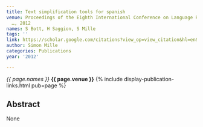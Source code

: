 ```yaml
---
title: Text simplification tools for spanish
venue: Proceedings of the Eighth International Conference on Language Resources and
  …, 2012
names: S Bott, H Saggion, S Mille
tags: ''
link: https://scholar.google.com/citations?view_op=view_citation&hl=en&user=hg8-G68AAAAJ&pagesize=100&sortby=pubdate&citation_for_view=hg8-G68AAAAJ:YFjsv_pBGBYC
author: Simon Mille
categories: Publications
year: '2012'

---
```


*{{ page.names }}*
**{{ page.venue }}**
{% include display-publication-links.html pub=page %}
## Abstract

None